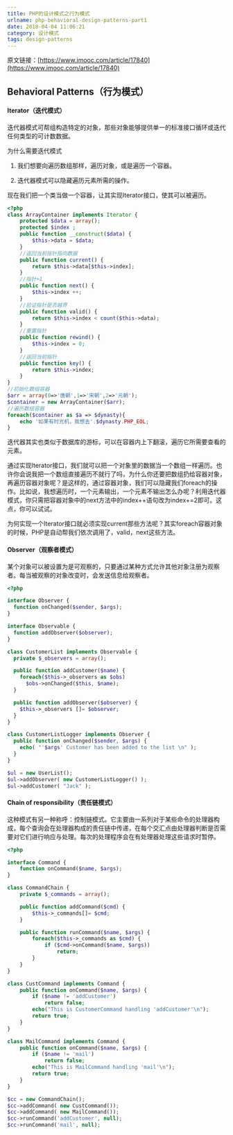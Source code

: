 ```yaml
---
title: PHP的设计模式之行为模式
urlname: php-behavioral-design-patterns-part1
date: 2018-04-04 11:06:21
category: 设计模式
tags: design-patterns
---
```

原文链接：[https://www.imooc.com/article/17840](https://www.imooc.com/article/17840)

## Behavioral Patterns（行为模式）
#### Iterator（迭代模式）
迭代器模式可帮组构造特定的对象，那些对象能够提供单一的标准接口循环或迭代任何类型的可计数数据。

为什么需要迭代模式

1. 我们想要向遍历数组那样，遍历对象，或是遍历一个容器。

2. 迭代器模式可以隐藏遍历元素所需的操作。

现在我们把一个类当做一个容器，让其实现Iterator接口，使其可以被遍历。
<!-- more -->
```php
<?php 
class ArrayContainer implements Iterator { 
    protected $data = array();
    protected $index ;
    public function __construct($data) { 
        $this->data = $data; 
    } 
    //返回当前指针指向数据
    public function current() { 
        return $this->data[$this->index]; 
    } 
    //指针+1
    public function next() { 
        $this->index ++; 
    } 
    //验证指针是否越界
    public function valid() { 
        return $this->index < count($this->data); 
    } 
    //重置指针
    public function rewind() { 
        $this->index = 0; 
    } 
    //返回当前指针
    public function key() { 
        return $this->index; 
    } 
} 
//初始化数组容器
$arr = array(0=>'唐朝',1=>'宋朝',2=>'元朝'); 
$container = new ArrayContainer($arr); 
//遍历数组容器
foreach($container as $a => $dynasty){ 
    echo '如果有时光机，我想去'.$dynasty.PHP_EOL; 
}
```
迭代器其实也类似于数据库的游标，可以在容器内上下翻滚，遍历它所需要查看的元素。

通过实现Iterator接口，我们就可以把一个对象里的数据当一个数组一样遍历。也许你会说我把一个数组直接遍历不就行了吗，为什么你还要把数组扔给容器对象，再遍历容器对象呢？是这样的，通过容器对象，我们可以隐藏我们foreach的操作。比如说，我想遍历时，一个元素输出，一个元素不输出怎么办呢？利用迭代器模式，你只需把容器对象中的next方法中的index++语句改为index+=2即可。这点，你可以试试。

为何实现一个Iterator接口就必须实现current那些方法呢？其实foreach容器对象的时候，PHP是自动帮我们依次调用了，valid，next这些方法。

#### Observer（观察者模式）
某个对象可以被设置为是可观察的，只要通过某种方式允许其他对象注册为观察者。每当被观察的对象改变时，会发送信息给观察者。
```php
<?php

interface Observer {
  function onChanged($sender, $args);
}

interface Observable {
  function addObserver($observer);
}

class CustomerList implements Observable {
  private $_observers = array();

  public function addCustomer($name) {
    foreach($this->_observers as $obs)
      $obs->onChanged($this, $name);
  }

  public function addObserver($observer) {
    $this->_observers []= $observer;
  }
}

class CustomerListLogger implements Observer {
  public function onChanged($sender, $args) {
    echo( "'$args' Customer has been added to the list \n" );
  }
}

$ul = new UserList();
$ul->addObserver( new CustomerListLogger() );
$ul->addCustomer( "Jack" );
```

#### Chain of responsibility（责任链模式）
这种模式有另一种称呼：控制链模式。它主要由一系列对于某些命令的处理器构成，每个查询会在处理器构成的责任链中传递，在每个交汇点由处理器判断是否需要对它们进行响应与处理。每次的处理程序会在有处理器处理这些请求时暂停。
```php
<?php

interface Command {
    function onCommand($name, $args);
}

class CommandChain {
    private $_commands = array();

    public function addCommand($cmd) {
        $this->_commands[]= $cmd;
    }

    public function runCommand($name, $args) {
        foreach($this->_commands as $cmd) {
            if ($cmd->onCommand($name, $args))
                return;
        }
    }
}

class CustCommand implements Command {
    public function onCommand($name, $args) {
        if ($name != 'addCustomer')
            return false;
        echo("This is CustomerCommand handling 'addCustomer'\n");
        return true;
    }
}

class MailCommand implements Command {
    public function onCommand($name, $args) {
        if ($name != 'mail')
            return false;
        echo("This is MailCommand handling 'mail'\n");
        return true;
    }
}

$cc = new CommandChain();
$cc->addCommand( new CustCommand());
$cc->addCommand( new MailCommand());
$cc->runCommand('addCustomer', null);
$cc->runCommand('mail', null);
```